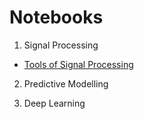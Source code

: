 # Notebooks

1. Signal Processing
  * [Tools of Signal Processing](https://radmerti.github.io/notebooks/Signalverarbeitung.html "Tools of Signal Processing")

2. Predictive Modelling

3. Deep Learning
